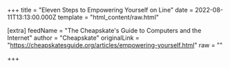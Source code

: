 
+++
title = "Eleven Steps to Empowering Yourself on Line"
date = 2022-08-11T13:13:00.000Z
template = "html_content/raw.html"

[extra]
feedName = "The Cheapskate's Guide to Computers and the Internet"
author = "Cheapskate"
originalLink = "https://cheapskatesguide.org/articles/empowering-yourself.html"
raw = ""

+++

